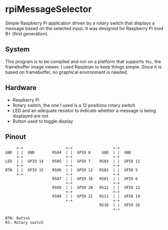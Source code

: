 # rpiMessageSelector
Simple Raspberry Pi application driven by a rotary switch that displays a message based on the selected input.
It was designed for Raspberry Pi mod B+ (first generation).

## System
This program is to be compiled and run on a platform that supports `fbi`, the framebuffer image viewer.
I used Raspbian to keep things simple.
Since it is based on framebuffer, no graphical environment is needed.

## Hardware
- Raspberry Pi
- Rotary switch, the one I used is a 12 positions rotary switch
- LED and an adequate resistor to indicate whether a message is being displayed are not
- Button used to toggle display

## Pinout
    
         +-+                   +-+                  +-+
    GND  | |  GND        RS04  | |  GPIO 8     GND  | |  GND
         +-+                   +-+                  +-+
    LED  | |  GPIO 14    RS05  | |  GPIO 7    RS03  | |  GPIO 11
         +-+                   +-+                  +-+
    BTN  | |  GPIO 15    RS06  | |  GPIO 12   RS02  | |  GPIO 5
         +-+                   +-+                  +-+
                         RS07  | |  GPIO 16   RS01  | |  GPIO 6
                               +-+                  +-+
                         RS08  | |  GPIO 20   RS12  | |  GPIO 13
                               +-+                  +-+
                         RS09  | |  GPIO 21   RS11  | |  GPIO 19
                               +-+                  +-+
                                              RS10  | |  GPIO 26
                                                    +-+
    
    BTN: Button
    RS: Rotary switch
